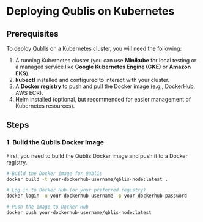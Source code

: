# Deploying Qublis on Kubernetes

## Prerequisites

To deploy Qublis on a Kubernetes cluster, you will need the following:
1. A running Kubernetes cluster (you can use **Minikube** for local testing or a managed service like **Google Kubernetes Engine (GKE)** or **Amazon EKS**).
2. **kubectl** installed and configured to interact with your cluster.
3. A **Docker registry** to push and pull the Docker image (e.g., DockerHub, AWS ECR).
4. Helm installed (optional, but recommended for easier management of Kubernetes resources).

## Steps

### 1. Build the Qublis Docker Image

First, you need to build the Qublis Docker image and push it to a Docker registry.

```bash
# Build the Docker image for Qublis
docker build -t your-dockerhub-username/qblis-node:latest .

# Log in to Docker Hub (or your preferred registry)
docker login -u your-dockerhub-username -p your-dockerhub-password

# Push the image to Docker Hub
docker push your-dockerhub-username/qblis-node:latest
